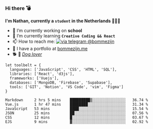 ### Hi there 💣

**I'm Nathan, currently a `student` in the Netherlands 👨🏻‍🎓**
- 🔭 I’m currently working on **school**
- 🌱 I’m currently learning **`Creative Coding && React`**
- 📫 How to reach me: [![via telegram @bommezijn](https://shields.io/badge/@bommezijn-blue?logo=telegram&style=flat&color=21202F&labelColor=21202F)](https://t.me/bommezijn)
- 💼 I have a portfolio at [bommezijn.me](https://www.bommezijn.me/)
- 🐕 📸  *[Dog lover](https://cln.sh/mvm25T)*
```JS
let toolbelt = {
  languages: ['JavaScript', 'CSS', 'HTML', 'SQL'],
  libraries: ['React', 'd3js'],
  frameworks: ['Vuejs'],
  databases: ['MongoDB, 'Firebase', 'Supabase'],
  tools: ['GIT', 'Notion', 'VS Code', 'vim', 'Figma']
} 

```

<!--START_SECTION:waka-->

```text
Markdown     2 hrs 5 mins    █████████▒░░░░░░░░░░░░░░░   36.74 %
Vue.js       1 hr 47 mins    ████████░░░░░░░░░░░░░░░░░   31.34 %
JavaScript   53 mins         ████░░░░░░░░░░░░░░░░░░░░░   15.54 %
JSON         25 mins         ██░░░░░░░░░░░░░░░░░░░░░░░   07.56 %
CSS          12 mins         █░░░░░░░░░░░░░░░░░░░░░░░░   03.67 %
EJS          9 mins          ▓░░░░░░░░░░░░░░░░░░░░░░░░   02.92 %
```

<!--END_SECTION:waka-->



<!--
**bommezijn/bommezijn** is a ✨ _special_ ✨ repository because its `README.md` (this file) appears on your GitHub profile.

Here are some ideas to get you started:

- c I’m currently working on ...
- 🌱 I’m currently learning ...
- 👯 I’m looking to collaborate on ...
- 🤔 I’m looking for help with ...
- 💬 Ask me about ...
- 📫 How to reach me: ...
- 😄 Pronouns: ...
- ⚡ Fun fact: ...
-->

